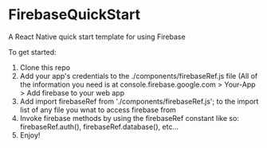 # FirebaseQuickStart
A React Native quick start template for using Firebase

To get started:
1) Clone this repo
2) Add your app's credentials to the ./components/firebaseRef.js file (All of the information you need is at console.firebase.google.com > Your-App > Add firebase to your web app
3) Add import firebaseRef from './components/firebaseRef.js'; to the import list of any file you wnat to access firebase from
4) Invoke firebase methods by using the firebaseRef constant like so: firebaseRef.auth(), firebaseRef.database(), etc...
5) Enjoy!
